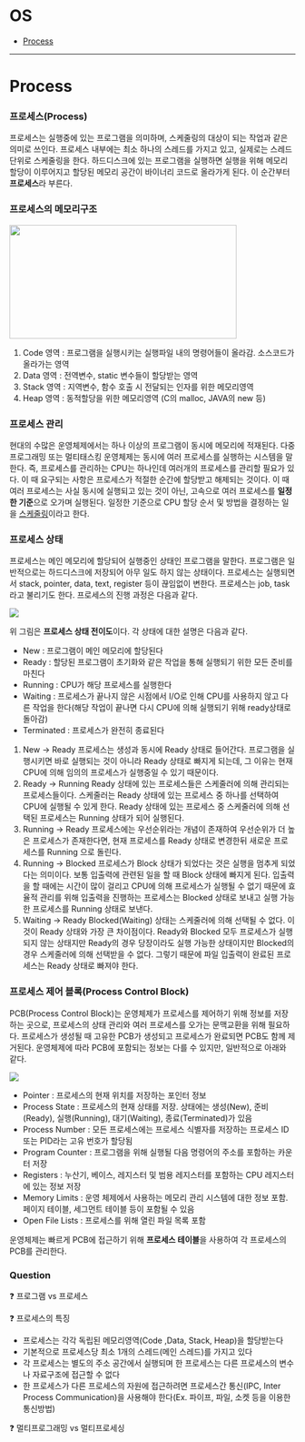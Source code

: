 # OS
- [Process](#process)

***

# Process
### 프로세스(Process)
프로세스는 실행중에 있는 프로그램을 의미하며, 스케줄링의 대상이 되는 작업과 같은 의미로 쓰인다. 프로세스 내부에는 최소 하나의 스레드를 가지고 있고, 실제로는 스레드 단위로 스케줄링을 한다. 
하드디스크에 있는 프로그램을 실행하면 실행을 위해 메모리 할당이 이루어지고 할당된 메모리 공간이 바이너리 코드로 올라가게 된다. 이 순간부터 **프로세스**라 부른다.  


### 프로세스의 메모리구조
<img src="https://user-images.githubusercontent.com/80737266/166136565-59993a30-ab66-459d-a8f0-294878eb8a39.png" width="400" height="200"/>  

1. Code  영역 : 프로그램을 실행시키는 실행파일 내의 명령어들이 올라감. 소스코드가 올라가는 영역
2. Data  영역 : 전역변수, static 변수들이 할당받는 영역
3. Stack 영역 : 지역변수, 함수 호출 시 전달되는 인자를 위한 메모리영역
4. Heap  영역 : 동적할당을 위한 메모리영역 (C의 malloc, JAVA의 new 등)  

### 프로세스 관리
현대의 수많은 운영체제에서는 하나 이상의 프로그램이 동시에 메모리에 적재된다. 다중 프로그래밍 또는 멀티태스킹 운영체제는 동시에 여러 프로세스를 실행하는 시스템을 말한다. 즉, 프로세스를 관리하는 CPU는 하나인데 여러개의 프로세스를 관리할 필요가 있다.  이 때 요구되는 사항은 프로세스가 적절한 순간에 할당받고 해제되는 것이다. 이 때 여러 프로세스는 사실 동시에 실행되고 있는 것이 아닌, 고속으로 여러 프로세스를 **일정한 기준**으로 오가며 실행된다. 일정한 기준으로 CPU 할당 순서 및 방법을 결정하는 일을 [스케줄링]()이라고 한다.

### 프로세스 상태
프로세스는 메인 메모리에 할당되어 실행중인 상태인 프로그램을 말한다. 프로그램은 일반적으로는 하드디스크에 저장되어 아무 일도 하지 않는 상태이다. 프로세스는 실행되면서 stack, pointer, data, text, register 등이 끊임없이 변한다. 프로세스는 job, task라고 불리기도 한다. 프로세스의 진행 과정은 다음과 같다.    

<img src="https://user-images.githubusercontent.com/80737266/166438951-3f134aca-3296-435e-be66-b6bb6745b7f3.png"/>

위 그림은 **프로세스 상태 전이도**이다. 각 상태에 대한 설명은 다음과 같다.   

- New : 프로그램이 메인 메모리에 할당된다
- Ready : 할당된 프로그램이 초기화와 같은 작업을 통해 실행되기 위한 모든 준비를 마친다
- Running : CPU가 해당 프로세스를 실행한다
- Waiting : 프로세스가 끝나지 않은 시점에서 I/O로 인해 CPU를 사용하지 않고 다른 작업을 한다(해당 작업이 끝나면 다시 CPU에 의해 실행되기 위해 ready상태로 돌아감)
- Terminated : 프로세스가 완전히 종료된다

1. New -> Ready
프로세스는 생성과 동시에 Ready 상태로 들어간다. 프로그램을 실행시키면 바로 실행되는 것이 아니라 Ready 상태로 빠지게 되는데, 그 이유는 현재 CPU에 의해 임의의 프로세스가 실행중일 수 있기 때문이다. 
2. Ready -> Running
Ready 상태에 있는 프로세스들은 스케줄러에 의해 관리되는 프로세스들이다. 스케줄러는 Ready 상태에 있는 프로세스 중 하나를 선택하여 CPU에 실행될 수 있게 한다. Ready 상태에 있는 프로세스 중 스케줄러에 의해 선택된 프로세스는 Running 상태가 되어 실행된다.
3. Running -> Ready
프로세스에는 우선순위라는 개념이 존재하여 우선순위가 더 높은 프로세스가 존재한다면, 현재 프로세스를 Ready 상태로 변경한뒤 새로운 프로세스를 Running 으로 돌린다. 
4. Running -> Blocked
프로세스가 Block 상태가 되었다는 것은 실행을 멈추게 되었다는 의미이다. 보통 입출력에 관련된 일을 할 때 Block 상태에 빠지게 된다. 입출력을 할 때에는 시간이 많이 걸리고 CPU에 의해 프로세스가 실행될 수 없기 때문에 효율적 관리를 위해 입출력을 진행하는 프로세스는 Blocked 상태로 보내고 실행 가능한 프로세스를 Running 상태로 보낸다.
5. Waiting -> Ready
Blocked(Waiting) 상태는 스케줄러에 의해 선택될 수 없다. 이것이 Ready 상태와 가장 큰 차이점이다. Ready와 Blocked 모두 프로세스가 실행되지 않는 상태지만 Ready의 경우 당장이라도 실행 가능한 상태이지만 Blocked의 경우 스케줄러에 의해 선택받을 수 없다. 그렇기 때문에 파일 입출력이 완료된 프로세스는 Ready 상태로 빠져야 한다.

### 프로세스 제어 블록(Process Control Block)
PCB(Process Control Block)는 운영체제가 프로세스를 제어하기 위해 정보를 저장하는 곳으로, 프로세스의 상태 관리와 여러 프로세스를 오가는 문맥교환을 위해 필요하다. 프로세스가 생성될 때 고유한 PCB가 생성되고 프로세스가 완료되면 PCB도 함께 제거된다. 운영체제에 따라 PCB에 포함되는 정보는 다를 수 있지만, 일반적으로 아래와 같다. 

<img src="https://user-images.githubusercontent.com/80737266/166231782-4724268d-9836-4ac1-a5e8-b8f2a2fcefaf.png"/>  

- Pointer : 프로세스의 현재 위치를 저장하는 포인터 정보   
- Process State : 프로세스의 현재 상태를 저장. 상태에는 생성(New), 준비(Ready), 실행(Running), 대기(Waiting), 종료(Terminated)가 있음   
- Process Number : 모든 프로세스에는 프로세스 식별자를 저장하는 프로세스 ID 또는 PID라는 고유 번호가 할당됨   
- Program Counter : 프로그램을 위해 실행될 다음 명령어의 주소를 포함하는 카운터 저장
- Registers : 누산기, 베이스, 레지스터 및 범용 레지스터를 포함하는 CPU 레지스터에 있는 정보 저장
- Memory Limits : 운영 체제에서 사용하는 메모리 관리 시스템에 대한 정보 포함. 페이지 테이블, 세그먼트 테이블 등이 포함될 수 있음
- Open File Lists : 프로세스를 위해 열린 파일 목록 포함   

운영체제는 빠르게 PCB에 접근하기 위해 **프로세스 테이블**을 사용하여 각 프로세스의 PCB를 관리한다.

### Question
❓ 프로그램 vs 프로세스   

❓ 프로세스의 특징   
<span style="color:white">
- 프로세스는 각각 독립된 메모리영역(Code ,Data, Stack, Heap)을 할당받는다
- 기본적으로 프로세스당 최소 1개의 스레드(메인 스레드)를 가지고 있다
- 각 프로세스는 별도의 주소 공간에서 실행되며 한 프로세스는 다른 프로세스의 변수나 자료구조에 접근할 수 없다
- 한 프로세스가 다른 프로세스의 자원에 접근하려면 프로세스간 통신(IPC, Inter Process Communication)을 사용해야 한다(Ex. 파이프, 파일, 소켓 등을 이용한 통신방법)</span>   

❓ 멀티프로그래밍 vs 멀티프로세싱
